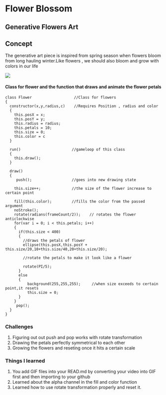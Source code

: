 # Flower Blossom 

## Generative Flowers Art


## Concept 

The generative art piece is inspired from spring season when flowers bloom from long hauling winter.Like flowers ,
we should also bloom and grow with colors in our life

![](flowersart.gif)

#### Class for flower and the function that draws and animate the flower petals


````
class Flower                   //Class for flowers 
{
  constructor(x,y,radius,c)    //Requires Position , radius and color
  {
    this.posX = x;
    this.posY = y;
    this.radius = radius;
    this.petals = 10;
    this.size = 0;
    this.color = c
  }
  
  run()                       //gameloop of this class 
  {
    this.draw();
  }
  
  draw()                     
  {
     push();                  //goes into new drawing state
    
    this.size++;              //the size of the flower increase to certain point
    
    fill(this.color);         //fills the color from the passed argument 
    noStroke();
    rotate(radians(frameCount/2));    // rotates the flower anticlockwise
    for(var i = 0; i < this.petals; i++)   
    {
      if(this.size < 400)                        
      {
        //draws the petals of flower
        ellipse(this.posX,this.posY + this.size/20,10+this.size/40,20+this.size/20);
        
        //rotate the petals to make it look like a flower 
        
        rotate(PI/5);
      }
      else
      {
          background(255,255,255);     //when size exceeds to certain point,it resets
          this.size = 0;
      }
    }
     pop();
  }
}
````


### Challenges 
1. Figuring out out push and pop works with rotate transformation 
2. Drawing the petals perfectly symmetrical to each other 
3. Growing the flowers and reseting once it hits a certain scale 


### Things I learned 
1. You add GIF files into your READ.md by converting your video into GIF first and then importing to your github 
2. Learned about the alpha channel in the fill and color function 
3. Learned how to use rotate transformation properly and reset it.






